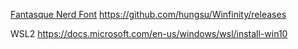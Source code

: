 [Fantasque Nerd Font](https://github.com/ryanoasis/nerd-fonts/releases/download/v2.1.0/FantasqueSansMono.zip)
https://github.com/hungsu/Winfinity/releases

WSL2 https://docs.microsoft.com/en-us/windows/wsl/install-win10
